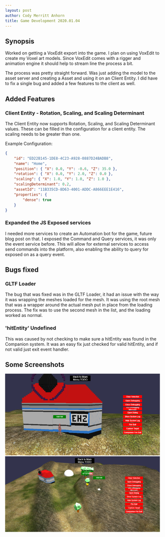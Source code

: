 ```yaml
---
layout: post
author: Cody Merritt Anhorn
title: Game Development 2020.01.04
---
```


## Synopsis
Worked on getting a VoxEdit export into the game. I plan on using VoxEdit to create my Voxel art models. Since VoxEdit comes with a rigger and animation engine it should help to stream line the process a bit.

The process was pretty straight forward. Was just adding the model to the asset server and creating a Asset and using it on an Client Entity. I did have to fix a single bug and added a few features to the client as well.

## Added Features

### Client Entity - Rotation, Scaling, and Scaling Determinant

The Client Entity now supports Rotation, Scaling, and Scaling Determinant values. These can be filled in the configuration for a client entity. The scaling needs to be greater than one.

Example Configuration:
~~~json
{
    "id": "ED22B145-1DE8-4C23-A928-0887D24BADB8",
    "name": "Home",
    "position": { "X": 0.0, "Y": -0.6, "Z": 35.0 },
    "rotation": { "X": 0.0, "Y": 2.0, "Z": 0.0 },
    "scaling": { "X": 1.0, "Y": 1.0, "Z": 1.0 },
    "scalingDeterminant": 0.2,
    "assetId": "11B335CD-8D63-4001-ADDC-A866EEE1E416",
    "properties": {
        "dense": true
    }
}
~~~

### Expanded the JS Exposed services

I needed more services to create an Automation bot for the game, future blog post on that. I exposed the Command and Query services, it was only the event service before.
This will allow for external services to access send commands into the platform, also enabling the ability to query for exposed on as a query event.

## Bugs fixed

### GLTF Loader

The bug that was fixed was in the GLTF Loader, it had an issue with the way it was wrapping the meshes loaded for the mesh. It was using the root mesh that was a wrapper around the actual mesh put in place from the loading process. The fix was to use the second mesh in the list, and the loading worked as normal.

### 'hitEntity' Undefined 

This was caused by not checking to make sure a hitEntity was found in the Companion system. It was an easy fix just checked for valid hitEntity, and if not valid just exit event handler.

## Some Screenshots 
![This image shows the Home VoxEdit export.](/image/Posts/GameDevelopment/2020-01-04/Home.png)
![This is a picture of the test world.](/image/Posts/GameDevelopment/2020-01-04/TheWorld.png)
